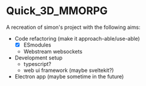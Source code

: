 # Quick_3D_MMORPG

A recreation of simon's project with the following aims:

- Code refactoring (make it approach-able/use-able)
  - [x] ESmodules
  - Webstream websockets
- Development setup
  - typescript?
  - web ui framework (maybe sveltekit?)
- Electron app (maybe sometime in the future)
